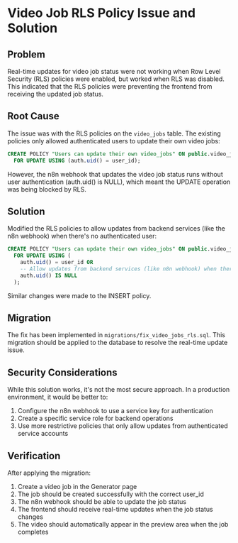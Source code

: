 # Video Job RLS Policy Issue and Solution

## Problem

Real-time updates for video job status were not working when Row Level Security (RLS) policies were enabled, but worked when RLS was disabled. This indicated that the RLS policies were preventing the frontend from receiving the updated job status.

## Root Cause

The issue was with the RLS policies on the `video_jobs` table. The existing policies only allowed authenticated users to update their own video jobs:

```sql
CREATE POLICY "Users can update their own video_jobs" ON public.video_jobs
  FOR UPDATE USING (auth.uid() = user_id);
```

However, the n8n webhook that updates the video job status runs without user authentication (auth.uid() is NULL), which meant the UPDATE operation was being blocked by RLS.

## Solution

Modified the RLS policies to allow updates from backend services (like the n8n webhook) when there's no authenticated user:

```sql
CREATE POLICY "Users can update their own video_jobs" ON public.video_jobs
  FOR UPDATE USING (
    auth.uid() = user_id OR 
    -- Allow updates from backend services (like n8n webhook) when there's no authenticated user
    auth.uid() IS NULL
  );
```

Similar changes were made to the INSERT policy.

## Migration

The fix has been implemented in `migrations/fix_video_jobs_rls.sql`. This migration should be applied to the database to resolve the real-time update issue.

## Security Considerations

While this solution works, it's not the most secure approach. In a production environment, it would be better to:

1. Configure the n8n webhook to use a service key for authentication
2. Create a specific service role for backend operations
3. Use more restrictive policies that only allow updates from authenticated service accounts

## Verification

After applying the migration:

1. Create a video job in the Generator page
2. The job should be created successfully with the correct user_id
3. The n8n webhook should be able to update the job status
4. The frontend should receive real-time updates when the job status changes
5. The video should automatically appear in the preview area when the job completes